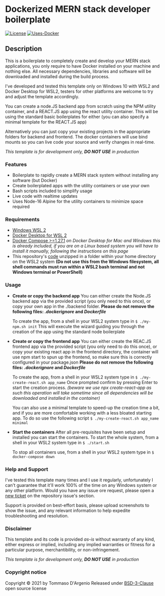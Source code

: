 # Dockerized MERN stack developer boilerplate
[![License](https://img.shields.io/badge/License-BSD%203--Clause-blue.svg)](https://opensource.org/licenses/BSD-3-Clause)
[![Uses-Docker](https://img.shields.io/badge/Uses-Docker%20Desktop%20WSL%202-orange)](https://docs.docker.com/docker-for-windows/wsl/)

## Description

This is a boilerplate to completely create and develop your MERN stack applications, you only require to have Docker installed on your machine and nothing else. All necessary dependencies, libraries and software will be downloaded and installed during the build process. 

I've developed and tested this template only on Windows 10 with WSL2 and Docker Desktop for WSL2, testers for other platforms are welcome to try and adjust the template accordingly.

You can create a node.JS backend app from scratch using the NPM utility container, and a REACT.JS app using the react utility container. This will be using the standard basic boilerplates for either (you can also specify a minimal template for the REACT.JS app)

Alternatively you can just copy your existing projects in the appropriate folders for backend and frontend. The docker containers will use bind mounts so you can live code your source and verify changes in real-time.

*This template is for development only, **DO NOT USE** in production*

### Features
 * Boilerplate to rapidly create a MERN stack system without installing any software (but Docker)
 * Create boilerplated apps with the utility containers or use your own
 * Bash scripts included to simplify usage
 * Live code with realtime updates
 * Uses Node-16 Alpine for the utility containers to minimize space required

### Requirements
 * [Windows WSL 2](https://docs.microsoft.com/en-us/windows/wsl/install-win10)
 * [Docker Desktop for WSL 2](https://docs.docker.com/docker-for-windows/wsl/)
 * [Docker Compose >=1.27.1](https://docs.docker.com/compose/install/) *on Docker Desktop for Mac and Windows this is already included, if you are on a Linux based system you will have to install it manually, following the instructions on this page*
 * This repository's [code](https://github.com/tommasodargenio/docker-mern-dev-boilerplate/releases/latest) unzipped in a folder within your home directory on the WSL2 system
   **(Do not use this from the Windows filesystem, all shell commands must run within a WSL2 bash terminal and not Windows terminal or PowerShell)**

### Usage
 * **Create or copy the backend app**
   You can either create the Node.JS backend app via the provided script (you only need to this once), or copy your own app in the ./backend folder. **Please do not remove the following files: *.dockerignore* and *Dockerfile***

   To create the app, from a shell in your WSL2 system type in
   ```$ ./my-npm.sh init```
   This will execute the wizard guiding you through the creation of the app using the standard node boilerplate
   
 * **Create or copy the frontend app**
   You can either create the REAC.JS frontend app via the provided script (you only need to do this once), or copy your existing react app in the frontend directory, the container will use npm start to spun up the frontend, so make sure this is correctly configured in your package.json
   **Please do not remove the following files: *.dockerignore* and *Dockerfile***

   To create the app, from a shell in your WSL2 system type in
   ```$ ./my-create-react.sh app_name```
   Once prompted confirm by pressing Enter to start the creation process. *(beware we use npx create-react-app as such this operation will take sometime since all dependencies will be downloaded and installed in the container)*
   
   You can also use a minimal template to speed-up the creation time a bit, and if you are more comfortable working with a less bloated starting app. To do so use the following script
   ```$ ./my-create-react.sh app_name minimal```
  
   
 * **Start the containers**
   After all pre-requisites have been setup and installed you can start the containers. 
   To start the whole system, from a shell in your WSL2 system type in
   ```$ ./start.sh```

   To stop all containers use, from a shell in your WSL2 system type in
   ```$ docker-compose down```



### Help and Support
I've tested this template many times and I use it regularly, unfortunately I can't guarantee that it'll work 100% of the time on any Windows system or any other platform. Would you have any issue ore request, please open a [new ticket](https://github.com/tommasodargenio/docker-mern-dev-boilerplate/issues/new/choose) on the repository issue's section.

Support is provided on best-effort basis, please upload screenshots to show the issue, and any relevant information to help expedite troubleshooting and resolution.


### Disclaimer
This template and its code is provided *as-is* without warranty of any kind, either express or implied, including any implied warranties or fitness for a particular purpose, merchantibility, or non-infringement.

*This template is for development only, **DO NOT USE** in production*

### Copyright notice
Copyright &copy; 2021 by Tommaso D'Argenio
Released under [BSD-3-Clause](https://opensource.org/licenses/BSD-3-Clause) open source license
